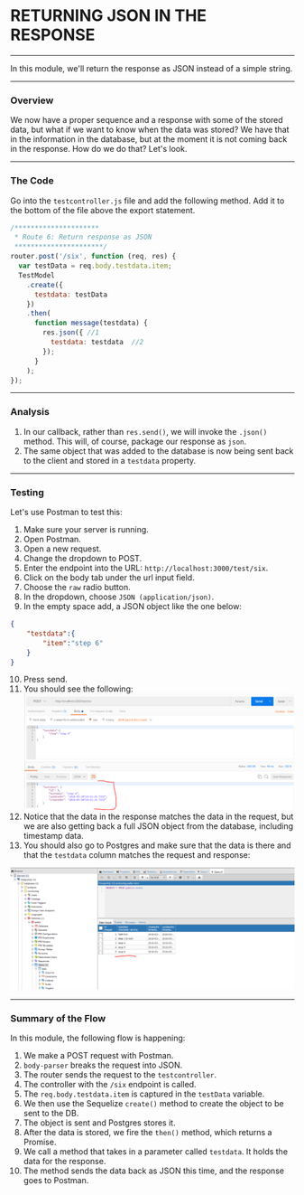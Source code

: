 # RETURNING JSON IN THE RESPONSE
---
In this module, we'll return the response as JSON instead of a simple string. 

<hr />

### Overview
We now have a proper sequence and a response with some of the stored data, but what if we want to know when the data was stored? We have that in the information in the database, but at the moment it is not coming back in the response. How do we do that? Let's look.

<hr>

### The Code
Go into the `testcontroller.js` file and add the following method. Add it to the bottom of the file above the export statement. 

```js
/*********************
 * Route 6: Return response as JSON
 **********************/
router.post('/six', function (req, res) {
  var testData = req.body.testdata.item;
  TestModel
    .create({
      testdata: testData
    })
    .then(
      function message(testdata) {
        res.json({ //1
          testdata: testdata  //2
        });
      }
    );
});
```
<hr >

### Analysis
1. In our callback, rather than `res.send()`, we will invoke the `.json()` method. This will, of course, package our response as `json`.
2. The same object that was added to the database is now being sent back to the client and stored in a `testdata` property.

<hr >

### Testing
Let's use Postman to test this:
1. Make sure your server is running.
2. Open Postman.
3. Open a new request. 
4. Change the dropdown to POST.
5. Enter the endpoint into the URL: `http://localhost:3000/test/six`.
6. Click on the body tab under the url input field.
7. Choose the `raw` radio button. 
8. In the dropdown, choose `JSON (application/json)`.
9. In the empty space add, a JSON object like the one below:
```json
{
    "testdata":{
        "item":"step 6"
    }
}
```
10. Press send.
11. You should see the following:
![screenshot](assets/06-postman.PNG)
12. Notice that the data in the response matches the data in the request, but we are also getting back a full JSON object from the database, including timestamp data. 
13. You should also go to Postgres and make sure that the data is there and that the `testdata` column matches the request and response:

![screenshot](assets/06-pg-admin.PNG)

<hr />


### Summary of the Flow
In this module, the following flow is happening:
1. We make a POST request with Postman.
2. `body-parser` breaks the request into JSON.
3. The router sends the request to the `testcontroller`.
4. The controller with the `/six` endpoint is called.
5. The `req.body.testdata.item` is captured in the `testData` variable. 
6. We then use the Sequelize `create()` method to create the object to be sent to the DB.
7. The object is sent and Postgres stores it. 
8. After the data is stored, we fire the `then()` method, which returns a Promise.
9. We call a method that takes in a parameter called `testdata`. It holds the data for the response.
10. The method sends the data back as JSON this time, and the response goes to Postman.

